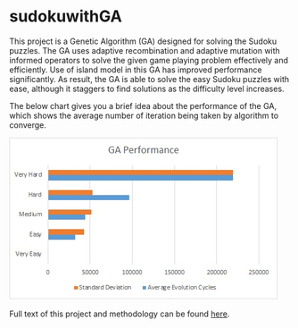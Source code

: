 # sudokuwithGA

This project is a Genetic Algorithm (GA) designed for solving the Sudoku puzzles. The GA uses adaptive recombination and adaptive mutation with informed operators to solve the given game playing problem effectively and efficiently. Use of island model in this GA has improved performance significantly. As result, the GA is able to solve the easy Sudoku puzzles with ease, although it staggers to find solutions as the difficulty level increases.

The below chart gives you a brief idea about the performance of the GA, which shows the average number of iteration being taken by algorithm to converge. 


![Sudoku GA Performance](https://raw.githubusercontent.com/mauliknshah/sudokuwithGA/master/ReadMe/Performance.jpg "GA Performance")

Full text of this project and methodology can be found [here](https://github.com/mauliknshah/sudokuwithGA/blob/master/ReadMe/Maulik%20Shah_Sudoku_Updated.pdf).
